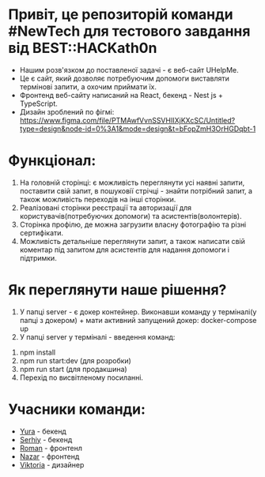 # Привіт, це репозиторій команди #NewTech для тестового завдання від BEST::HACKath0n

- Нашим розв'язком до поставленої задачі - є веб-сайт UHelpMe. 
- Це є сайт, який дозволяє потребуючим допомоги виставляти термінові запити, а охочим приймати їх.
- Фронтенд веб-сайту написаний на React, бекенд - Nest js + TypeScript. 
- Дизайн зроблений по фігмі:
https://www.figma.com/file/PTMAwfVvnSSVHIIXjKXcSC/Untitled?type=design&node-id=0%3A1&mode=design&t=bFopZmH3OrHGDqbt-1

# Функціонал:
1. На головній сторінці: є можливість переглянути усі наявні запити, поставити свій запит, в пошуковії стрічці - знайти потрібний запит, а також можливість переходів на інші сторінки.
2. Реалізовані сторінки реєстрації та авторизації для користувачів(потребуючих допомоги) та асистентів(волонтерів).
3. Сторінка профілю, де можна загрузити власну фотографію та різні сертифікати.
4. Можливість детальніше переглянути запит, а також написати свій коментар під запитом для асистентів для надання допомоги і підтримки. 

# Як переглянути наше рішення?
1. У папці server - є докер контейнер. Виконавши команду у терміналі(у папці з докером) + мати активний запущений докер: docker-compose up
2. У папці server у терміналі - введення команд:
1) npm install
2) npm run start:dev (для розробки)
3) npm run start (для продакшина)
4) Перехід по висвітленому посиланні.
   
# Учасники команди: 
- [Yura](https://github.com/yurkenchik) - бекенд
- [Serhiy](https://github.com/sergiyclas) - бекенд
- [Roman](https://github.com/RomanNovachok) - фронтенл
- [Nazar](https://github.com/Tuchechka) - фронтенд
- [Viktoria](https://www.behance.net/b8b1baba/appreciated) - дизайнер

